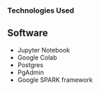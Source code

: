 ### Technologies Used


## Software
-  Jupyter Notebook
-  Google Colab
-  Postgres
-  PgAdmin
-  Google SPARK framework
